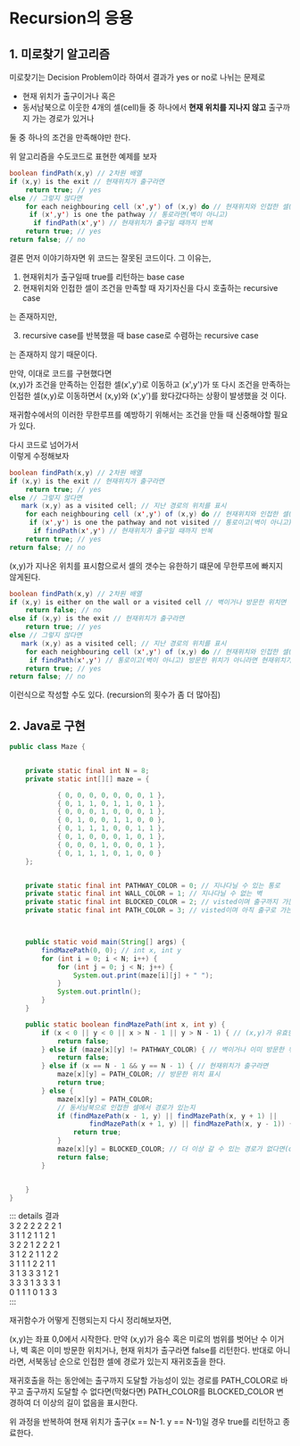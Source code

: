 Recursion의 응용 <Badge text="song" />
=============



## 1. 미로찾기 알고리즘

미로찾기는 Decision Problem이라 하여서
결과가 yes or no로 나뉘는 문제로

- 현재 위치가 출구이거나 혹은
- 동서남북으로 이웃한 4개의 셀(cell)들 중 하나에서 **현재 위치를 지나지 않고** 출구까지 가는 경로가 있거나

둘 중 하나의 조건을 만족해야만 한다.


위 알고리즘을 수도코드로 표현한 예제를 보자

```java
boolean findPath(x,y) // 2차원 배열
if (x,y) is the exit // 현재위치가 출구라면
    return true; // yes
else // 그렇지 않다면 
    for each neighbouring cell (x',y') of (x,y) do // 현재위치와 인접한 셀(x', y')이
     if (x',y') is one the pathway // 통로라면(벽이 아니고) 
      if findPath(x',y') // 현재위치가 출구일 때까지 반복
    return true; // yes
return false; // no
```

결론 먼저 이야기하자면 위 코드는 잘못된 코드이다.
그 이유는,

1. 현재위치가 출구일때 true를 리턴하는 base case
2. 현재위치와 인접한 셀이 조건을 만족할 때 자기자신을 다시 호출하는 recursive case

는 존재하지만,

3. recursive case를 반복했을 때 base case로 수렴하는 recursive case

는 존재하지 않기 때문이다.

만약, 이대로 코드를 구현했다면   
(x,y)가 조건을 만족하는 인접한 셀(x',y')로 이동하고 (x',y')가 또 다시 조건을 만족하는 인접한 셀(x,y)로 이동하면서
(x,y)와 (x',y')를 왔다갔다하는 상황이 발생했을 것 이다.

재귀함수에서의 이러한 무한루프를 예방하기 위해서는 조건을 만들 때 신중해야할 필요가 있다.

다시 코드로 넘어가서  
이렇게 수정해보자

```java
boolean findPath(x,y) // 2차원 배열
if (x,y) is the exit // 현재위치가 출구라면
    return true; // yes
else // 그렇지 않다면 
   mark (x,y) as a visited cell; // 지난 경로의 위치를 표시
    for each neighbouring cell (x',y') of (x,y) do // 현재위치와 인접한 셀(x', y')이
     if (x',y') is one the pathway and not visited // 통로이고(벽이 아니고) 방문한 위치가 아니라면
      if findPath(x',y') // 현재위치가 출구일 때까지 반복
    return true; // yes
return false; // no
```

(x,y)가 지나온 위치를 표시함으로서 셀의 갯수는 유한하기 떄문에 무한루프에 빠지지 않게된다.


```java
boolean findPath(x,y) // 2차원 배열
if (x,y) is either on the wall or a visited cell // 벽이거나 방문한 위치면
    return false; // no
else if (x,y) is the exit // 현재위치가 출구라면
    return true; // yes
else // 그렇지 않다면 
   mark (x,y) as a visited cell; // 지난 경로의 위치를 표시
    for each neighbouring cell (x',y') of (x,y) do // 현재위치와 인접한 셀(x', y')이
     if findPath(x',y') // 통로이고(벽이 아니고) 방문한 위치가 아니라면 현재위치가 출구일 때까지 반복
    return true; // yes
return false; // no
```

이런식으로 작성할 수도 있다. (recursion의 횟수가 좀 더 많아짐)


## 2. Java로 구현


```java
public class Maze {


    private static final int N = 8;
    private static int[][] maze = {

            { 0, 0, 0, 0, 0, 0, 0, 1 },
            { 0, 1, 1, 0, 1, 1, 0, 1 },
            { 0, 0, 0, 1, 0, 0, 0, 1 },
            { 0, 1, 0, 0, 1, 1, 0, 0 },
            { 0, 1, 1, 1, 0, 0, 1, 1 },
            { 0, 1, 0, 0, 0, 1, 0, 1 },
            { 0, 0, 0, 1, 0, 0, 0, 1 },
            { 0, 1, 1, 1, 0, 1, 0, 0 }
    };


    private static final int PATHWAY_COLOR = 0; // 지나다닐 수 있는 통로
    private static final int WALL_COLOR = 1; // 지나다닐 수 없는 벽
    private static final int BLOCKED_COLOR = 2; // visted이며 출구까지 가는 경로가 막혀있는 셀
    private static final int PATH_COLOR = 3; // visted이며 아직 출구로 가는 경로가 될 가능성이 있는 셀



    public static void main(String[] args) {
        findMazePath(0, 0); // int x, int y
        for (int i = 0; i < N; i++) {
            for (int j = 0; j < N; j++) {
                System.out.print(maze[i][j] + " ");
            }
            System.out.println();
        }
    }

    public static boolean findMazePath(int x, int y) {
        if (x < 0 || y < 0 || x > N - 1 || y > N - 1) { // (x,y)가 유효한 범위인지 확인
            return false;
        } else if (maze[x][y] != PATHWAY_COLOR) { // 벽이거나 이미 방문한 위치거나 
            return false;
        } else if (x == N - 1 && y == N - 1) { // 현재위치가 출구라면
            maze[x][y] = PATH_COLOR; // 방문한 위치 표시
            return true;
        } else {
            maze[x][y] = PATH_COLOR;
            // 동서남북으로 인접한 셀에서 경로가 있는지
            if (findMazePath(x - 1, y) || findMazePath(x, y + 1) ||
                    findMazePath(x + 1, y) || findMazePath(x, y - 1)) {
                return true;
            }
            maze[x][y] = BLOCKED_COLOR; // 더 이상 갈 수 있는 경로가 없다면(dead end)
            return false;
        }


    }
}
```

::: details 결과     
3 2 2 2 2 2 2 1   
3 1 1 2 1 1 2 1    
3 2 2 1 2 2 2 1    
3 1 2 2 1 1 2 2    
3 1 1 1 2 2 1 1    
3 1 3 3 3 1 2 1    
3 3 3 1 3 3 3 1    
0 1 1 1 0 1 3 3         
:::


재귀함수가 어떻게 진행되는지 다시 정리해보자면,


(x,y)는 좌표 0,0에서 시작한다. 만약 (x,y)가 음수 혹은 미로의 범위를 벗어난 수 이거나, 벽 혹은 이미 방문한 위치거나, 현재 위치가 출구라면 false를 리턴한다. 반대로 아니라면, 서북동남 순으로 인접한 셀에 경로가 있는지 재귀호출을 한다.

재귀호출을 하는 동안에는 출구까지 도달할 가능성이 있는 경로를 PATH_COLOR로 바꾸고 출구까지 도달할 수 없다면(막혔다면) PATH_COLOR를 BLOCKED_COLOR 변경하여 더 이상의 길이 없음을 표시한다.   

위 과정을 반복하여 현재 위치가 출구(x == N-1. y == N-1)일 경우 true를 리턴하고 종료한다.